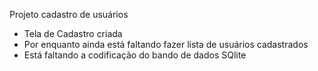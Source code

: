 Projeto cadastro de usuários

- Tela de Cadastro criada
- Por enquanto ainda está faltando fazer lista de usuários cadastrados
- Está faltando a codificação do bando de dados SQlite
